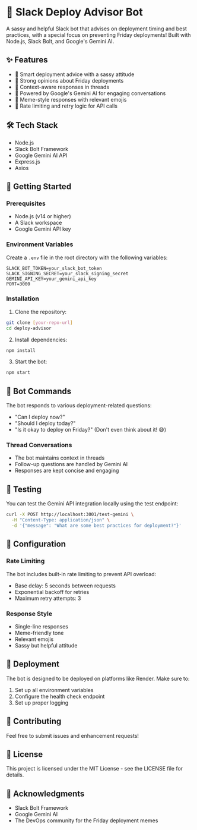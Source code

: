 # 🚀 Slack Deploy Advisor Bot

A sassy and helpful Slack bot that advises on deployment timing and best practices, with a special focus on preventing Friday deployments! Built with Node.js, Slack Bolt, and Google's Gemini AI.

## ✨ Features

- 🤖 Smart deployment advice with a sassy attitude
- 🚫 Strong opinions about Friday deployments
- 🎯 Context-aware responses in threads
- 🤖 Powered by Google's Gemini AI for engaging conversations
- 🎨 Meme-style responses with relevant emojis
- 🔄 Rate limiting and retry logic for API calls

## 🛠️ Tech Stack

- Node.js
- Slack Bolt Framework
- Google Gemini AI API
- Express.js
- Axios

## 🚀 Getting Started

### Prerequisites

- Node.js (v14 or higher)
- A Slack workspace
- Google Gemini API key

### Environment Variables

Create a `.env` file in the root directory with the following variables:

```env
SLACK_BOT_TOKEN=your_slack_bot_token
SLACK_SIGNING_SECRET=your_slack_signing_secret
GEMINI_API_KEY=your_gemini_api_key
PORT=3000
```

### Installation

1. Clone the repository:

```bash
git clone [your-repo-url]
cd deploy-advisor
```

2. Install dependencies:

```bash
npm install
```

3. Start the bot:

```bash
npm start
```

## 🤖 Bot Commands

The bot responds to various deployment-related questions:

- "Can I deploy now?"
- "Should I deploy today?"
- "Is it okay to deploy on Friday?" (Don't even think about it! 😅)

### Thread Conversations

- The bot maintains context in threads
- Follow-up questions are handled by Gemini AI
- Responses are kept concise and engaging

## 🧪 Testing

You can test the Gemini API integration locally using the test endpoint:

```bash
curl -X POST http://localhost:3001/test-gemini \
  -H "Content-Type: application/json" \
  -d '{"message": "What are some best practices for deployment?"}'
```

## 🔧 Configuration

### Rate Limiting

The bot includes built-in rate limiting to prevent API overload:

- Base delay: 5 seconds between requests
- Exponential backoff for retries
- Maximum retry attempts: 3

### Response Style

- Single-line responses
- Meme-friendly tone
- Relevant emojis
- Sassy but helpful attitude

## 🚀 Deployment

The bot is designed to be deployed on platforms like Render. Make sure to:

1. Set up all environment variables
2. Configure the health check endpoint
3. Set up proper logging

## 🤝 Contributing

Feel free to submit issues and enhancement requests!

## 📝 License

This project is licensed under the MIT License - see the LICENSE file for details.

## 🙏 Acknowledgments

- Slack Bolt Framework
- Google Gemini AI
- The DevOps community for the Friday deployment memes
